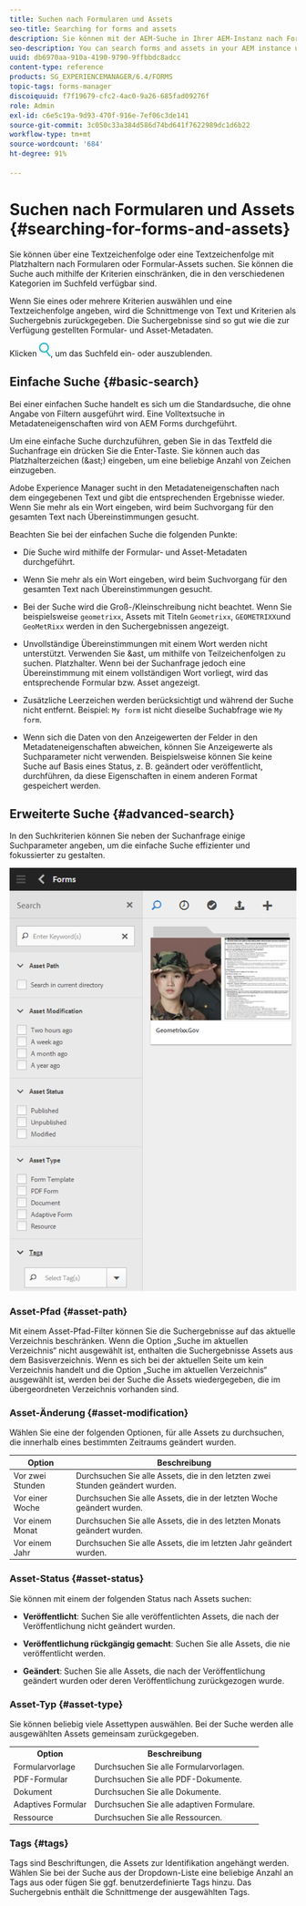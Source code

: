```yaml
---
title: Suchen nach Formularen und Assets
seo-title: Searching for forms and assets
description: Sie können mit der AEM-Suche in Ihrer AEM-Instanz nach Formularen und Assets suchen. Dank der einfachen und der erweiterten Suche können Sie Ihre Assets schnell finden.
seo-description: You can search forms and assets in your AEM instance using AEM search. Basic and advanced search allows you to quickly locate your assets.
uuid: db6970aa-910a-4190-9790-9ffbbdc8adcc
content-type: reference
products: SG_EXPERIENCEMANAGER/6.4/FORMS
topic-tags: forms-manager
discoiquuid: f7f19679-cfc2-4ac0-9a26-685fad09276f
role: Admin
exl-id: c6e5c19a-9d93-470f-916e-7ef06c3de141
source-git-commit: 3c050c33a384d586d74bd641f7622989dc1d6b22
workflow-type: tm+mt
source-wordcount: '684'
ht-degree: 91%

---
```


# Suchen nach Formularen und Assets {#searching-for-forms-and-assets}

Sie können über eine Textzeichenfolge oder eine Textzeichenfolge mit Platzhaltern nach Formularen oder Formular-Assets suchen. Sie können die Suche auch mithilfe der Kriterien einschränken, die in den verschiedenen Kategorien im Suchfeld verfügbar sind.

Wenn Sie eines oder mehrere Kriterien auswählen und eine Textzeichenfolge angeben, wird die Schnittmenge von Text und Kriterien als Suchergebnis zurückgegeben. Die Suchergebnisse sind so gut wie die zur Verfügung gestellten Formular- und Asset-Metadaten.

Klicken ![aem6forms_search](assets/aem6forms_search.png), um das Suchfeld ein- oder auszublenden.

## Einfache Suche {#basic-search}

Bei einer einfachen Suche handelt es sich um die Standardsuche, die ohne Angabe von Filtern ausgeführt wird. Eine Volltextsuche in Metadateneigenschaften wird von AEM Forms durchgeführt.

Um eine einfache Suche durchzuführen, geben Sie in das Textfeld die Suchanfrage ein drücken Sie die Enter-Taste. Sie können auch das Platzhalterzeichen (&amp;ast;) eingeben, um eine beliebige Anzahl von Zeichen einzugeben.

Adobe Experience Manager sucht in den Metadateneigenschaften nach dem eingegebenen Text und gibt die entsprechenden Ergebnisse wieder. Wenn Sie mehr als ein Wort eingeben, wird beim Suchvorgang für den gesamten Text nach Übereinstimmungen gesucht. 

Beachten Sie bei der einfachen Suche die folgenden Punkte:

* Die Suche wird mithilfe der Formular- und Asset-Metadaten durchgeführt.
* Wenn Sie mehr als ein Wort eingeben, wird beim Suchvorgang für den gesamten Text nach Übereinstimmungen gesucht. 
* Bei der Suche wird die Groß-/Kleinschreibung nicht beachtet. Wenn Sie beispielsweise `geometrixx`, Assets mit Titeln `Geometrixx`, `GEOMETRIXX`und `GeoMetRixx` werden in den Suchergebnissen angezeigt.

* Unvollständige Übereinstimmungen mit einem Wort werden nicht unterstützt. Verwenden Sie &amp;ast, um mithilfe von Teilzeichenfolgen zu suchen. Platzhalter. Wenn bei der Suchanfrage jedoch eine Übereinstimmung mit einem vollständigen Wort vorliegt, wird das entsprechende Formular bzw. Asset angezeigt.
* Zusätzliche Leerzeichen werden berücksichtigt und während der Suche nicht entfernt. Beispiel: `My form` ist nicht dieselbe Suchabfrage wie `My form`.

* Wenn sich die Daten von den Anzeigewerten der Felder in den Metadateneigenschaften abweichen, können Sie Anzeigewerte als Suchparameter nicht verwenden. Beispielsweise können Sie keine Suche auf Basis eines Status, z. B. geändert oder veröffentlicht, durchführen, da diese Eigenschaften in einem anderen Format gespeichert werden.

## Erweiterte Suche {#advanced-search}

In den Suchkriterien können Sie neben der Suchanfrage einige Suchparameter angeben, um die einfache Suche effizienter und fokussierter zu gestalten.

![Suchfeld und Parameter bzw. Filter für die AEM-Formular- und die AEM-Asset-Suche](assets/search_forms_assets.png)

### Asset-Pfad {#asset-path}

Mit einem Asset-Pfad-Filter können Sie die Suchergebnisse auf das aktuelle Verzeichnis beschränken. Wenn die Option „Suche im aktuellen Verzeichnis“ nicht ausgewählt ist, enthalten die Suchergebnisse Assets aus dem Basisverzeichnis. Wenn es sich bei der aktuellen Seite um kein Verzeichnis handelt und die Option „Suche im aktuellen Verzeichnis“ ausgewählt ist, werden bei der Suche die Assets wiedergegeben, die im übergeordneten Verzeichnis vorhanden sind.

### Asset-Änderung {#asset-modification}

Wählen Sie eine der folgenden Optionen, für alle Assets zu durchsuchen, die innerhalb eines bestimmten Zeitraums geändert wurden.

| **Option** | **Beschreibung** |
|---|---|
| Vor zwei Stunden | Durchsuchen Sie alle Assets, die in den letzten zwei Stunden geändert wurden. |
| Vor einer Woche | Durchsuchen Sie alle Assets, die in der letzten Woche geändert wurden. |
| Vor einem Monat | Durchsuchen Sie alle Assets, die in des letzten Monats geändert wurden. |
| Vor einem Jahr | Durchsuchen Sie alle Assets, die im letzten Jahr geändert wurden. |

### Asset-Status {#asset-status}

Sie können mit einem der folgenden Status nach Assets suchen:

* **Veröffentlicht**: Suchen Sie alle veröffentlichten Assets, die nach der Veröffentlichung nicht geändert wurden.

* **Veröffentlichung rückgängig gemacht**: Suchen Sie alle Assets, die nie veröffentlicht werden.

* **Geändert**: Suchen Sie alle Assets, die nach der Veröffentlichung geändert wurden oder deren Veröffentlichung zurückgezogen wurde.

### Asset-Typ {#asset-type}

Sie können beliebig viele Assettypen auswählen. Bei der Suche werden alle ausgewählten Assets gemeinsam zurückgegeben.

<table> 
 <tbody>
  <tr>
   <th>Option</th> 
   <th>Beschreibung</th> 
  </tr>
  <tr>
   <td>Formularvorlage<br /> </td> 
   <td>Durchsuchen Sie alle Formularvorlagen.<br /> </td> 
  </tr>
  <tr>
   <td>PDF-Formular</td> 
   <td>Durchsuchen Sie alle PDF-Dokumente.</td> 
  </tr>
  <tr>
   <td>Dokument</td> 
   <td>Durchsuchen Sie alle Dokumente.</td> 
  </tr>
  <tr>
   <td>Adaptives Formular<br /> </td> 
   <td>Durchsuchen Sie alle adaptiven Formulare.</td> 
  </tr>
  <tr>
   <td>Ressource</td> 
   <td>Durchsuchen Sie alle Ressourcen.<br /> </td> 
  </tr>
 </tbody>
</table>

### Tags {#tags}

Tags sind Beschriftungen, die Assets zur Identifikation angehängt werden. Wählen Sie bei der Suche aus der Dropdown-Liste eine beliebige Anzahl an Tags aus oder fügen Sie ggf. benutzerdefinierte Tags hinzu. Das Suchergebnis enthält die Schnittmenge der ausgewählten Tags.
